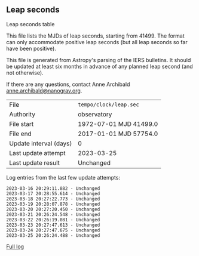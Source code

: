 
## Leap seconds

Leap seconds table

This file lists the MJDs of leap seconds, starting from 41499.
The format can only accommodate positive leap seconds (but all
leap seconds so far have been positive).

This file is generated from Astropy's parsing of the IERS
bulletins. It should be updated at least six months in advance
of any planned leap second (and not otherwise).

If there are any questions, contact Anne Archibald
<anne.archibald@nanograv.org>.

|     |     |
|:--- |:--- |
| File | `tempo/clock/leap.sec` |
| Authority | observatory |
| File start | 1972-07-01 MJD 41499.0 |
| File end | 2017-01-01 MJD 57754.0 |
| Update interval (days) | 0 |
| Last update attempt | 2023-03-25 |
| Last update result | Unchanged |

Log entries from the last few update attempts:
```
2023-03-16 20:29:11.882 - Unchanged
2023-03-17 20:28:55.614 - Unchanged
2023-03-18 20:27:22.773 - Unchanged
2023-03-19 20:28:07.878 - Unchanged
2023-03-20 20:27:20.450 - Unchanged
2023-03-21 20:26:24.548 - Unchanged
2023-03-22 20:26:19.081 - Unchanged
2023-03-23 20:27:47.613 - Unchanged
2023-03-24 20:27:47.675 - Unchanged
2023-03-25 20:26:24.488 - Unchanged
```
[Full log](https://raw.githubusercontent.com/ipta/pulsar-clock-corrections/main/log/tempo/clock/leap.sec.log)

